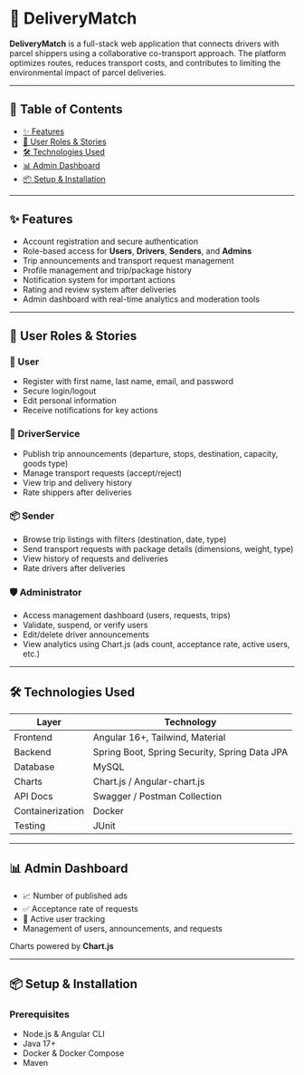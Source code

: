 # 🚚 DeliveryMatch

**DeliveryMatch** is a full-stack web application that connects drivers with parcel shippers using a collaborative co-transport approach. The platform optimizes routes, reduces transport costs, and contributes to limiting the environmental impact of parcel deliveries.

---

## 📌 Table of Contents

- [✨ Features](#-features)
- [👥 User Roles & Stories](#-user-roles--stories)
- [🛠️ Technologies Used](#-technologies-used)
- [📊 Admin Dashboard](#-admin-dashboard)
- [📦 Setup & Installation](#-setup--installation)


---

## ✨ Features

- Account registration and secure authentication
- Role-based access for **Users**, **Drivers**, **Senders**, and **Admins**
- Trip announcements and transport request management
- Profile management and trip/package history
- Notification system for important actions
- Rating and review system after deliveries
- Admin dashboard with real-time analytics and moderation tools

---

## 👥 User Roles & Stories

### 🧑 User
- Register with first name, last name, email, and password
- Secure login/logout
- Edit personal information
- Receive notifications for key actions

### 🚛 DriverService
- Publish trip announcements (departure, stops, destination, capacity, goods type)
- Manage transport requests (accept/reject)
- View trip and delivery history
- Rate shippers after deliveries

### 📦 Sender
- Browse trip listings with filters (destination, date, type)
- Send transport requests with package details (dimensions, weight, type)
- View history of requests and deliveries
- Rate drivers after deliveries

### 🛡️ Administrator
- Access management dashboard (users, requests, trips)
- Validate, suspend, or verify users
- Edit/delete driver announcements
- View analytics using Chart.js (ads count, acceptance rate, active users, etc.)

---

## 🛠️ Technologies Used

| Layer           | Technology                              |
|----------------|------------------------------------------|
| Frontend       | Angular 16+, Tailwind, Material |
| Backend        | Spring Boot, Spring Security, Spring Data JPA |
| Database       | MySQL                       |
| Charts         | Chart.js / Angular-chart.js              |
| API Docs       | Swagger / Postman Collection             |
| Containerization| Docker                                  |
| Testing        | JUnit                                    |

---

## 📊 Admin Dashboard

- 📈 Number of published ads
- ✅ Acceptance rate of requests
- 👥 Active user tracking
- Management of users, announcements, and requests

Charts powered by **Chart.js**

---

## 📦 Setup & Installation

### Prerequisites
- Node.js & Angular CLI
- Java 17+
- Docker & Docker Compose
- Maven


